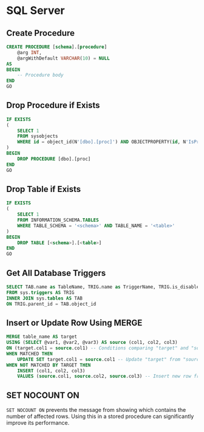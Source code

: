 # SQL Server

## Create Procedure

```SQL
CREATE PROCEDURE [schema].[procedure]
    @arg INT,
    @argWithDefault VARCHAR(10) = NULL
AS
BEGIN
    -- Procedure body
END
GO
```

## Drop Procedure if Exists

```SQL
IF EXISTS
(
    SELECT 1
    FROM sysobjects
    WHERE id = object_id(N'[dbo].[proc]') AND OBJECTPROPERTY(id, N'IsProcedure') = 1
)
BEGIN
	DROP PROCEDURE [dbo].[proc]
END
GO
```

## Drop Table if Exists

```SQL
IF EXISTS
(
    SELECT 1
    FROM INFORMATION_SCHEMA.TABLES
    WHERE TABLE_SCHEMA = '<schema>' AND TABLE_NAME = '<table>'
)
BEGIN
	DROP TABLE [<schema>].[<table>]
END
GO
```

## Get All Database Triggers

```SQL
SELECT TAB.name as TableName, TRIG.name as TriggerName, TRIG.is_disabled AS IsDisabled
FROM sys.triggers AS TRIG
INNER JOIN sys.tables AS TAB
ON TRIG.parent_id = TAB.object_id
```

## Insert or Update Row Using MERGE

```SQL
MERGE table_name AS target
USING (SELECT @var1, @var2, @var3) AS source (col1, col2, col3)
ON (target.col1 = source.col1) -- Conditions comparing "target" and "source"
WHEN MATCHED THEN
    UPDATE SET target.col1 = source.col1 -- Update "target" from "source"
WHEN NOT MATCHED BY TARGET THEN
    INSERT (col1, col2, col3)
    VALUES (source.col1, source.col2, source.col3) -- Insert new row from "source"
```

## SET NOCOUNT ON

`SET NOCOUNT ON` prevents the message from showing which contains the number of affected rows. Using this in a stored procedure can significantly improve its performance.
